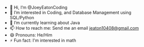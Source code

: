 - 👋 Hi, I’m @JoeyEatonCoding
- 👀 I’m interested in Coding, and Database Management using SQL/Python
- 🌱 I’m currently learning about Java
- 📫 How to reach me: Send me an email jeaton10408@gmail.com
- 😄 Pronouns: He/Him
- ⚡ Fun fact: I'm interested in math

<!---
JoeyEatonCoding/JoeyEatonCoding is a ✨ special ✨ repository because its `README.md` (this file) appears on your GitHub profile.
You can click the Preview link to take a look at your changes.
--->
